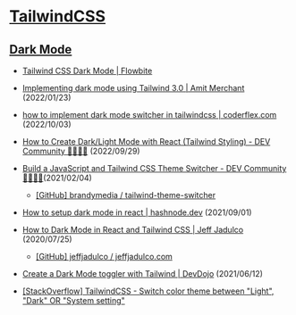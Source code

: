 # [TailwindCSS](https://tailwindcss.com/)

## [Dark Mode](https://tailwindcss.com/docs/dark-mode)

- [Tailwind CSS Dark Mode | Flowbite](https://flowbite.com/docs/customize/dark-mode/)

- [Implementing dark mode using Tailwind 3.0 | Amit Merchant](https://www.amitmerchant.com/implementing-dark-mode-using-tailwind-3/) (2022/01/23)

- [how to implement dark mode switcher in tailwindcss | coderflex.com](https://coderflex.com/blog/how-to-implement-dark-mode-switcher-in-tailwindcss) (2022/10/03)

- [How to Create Dark/Light Mode with React (Tailwind Styling) - DEV Community 👩‍💻👨‍💻](https://dev.to/naomipham_/how-to-create-darklight-mode-with-react-and-tailwind-59e0) (2022/09/29)

- [Build a JavaScript and Tailwind CSS Theme Switcher - DEV Community 👩‍💻👨‍💻](https://dev.to/brandymedia/build-a-javascript-and-tailwind-css-theme-switcher-4hbc)(2021/02/04)

  - [[GitHub] brandymedia / tailwind-theme-switcher](https://github.com/brandymedia/tailwind-theme-switcher)

- [How to setup dark mode in react | hashnode.dev](https://logan1x.hashnode.dev/dark-mode-in-reactjs-using-tailwindcss) (2021/09/01)

- [How to Dark Mode in React and Tailwind CSS | Jeff Jadulco](https://jeffjadulco.com/blog/dark-mode-react-tailwind) (2020/07/25)

  - [[GitHub] jeffjadulco / jeffjadulco.com](https://github.com/jeffjadulco/jeffjadulco.com)

- [Create a Dark Mode toggler with Tailwind | DevDojo](https://devdojo.com/savio/create-a-dark-mode-toggler-with-tailwind) (2021/06/12)

- [[StackOverflow] TailwindCSS - Switch color theme between "Light", "Dark" OR "System setting"](https://stackoverflow.com/a/66499064)
